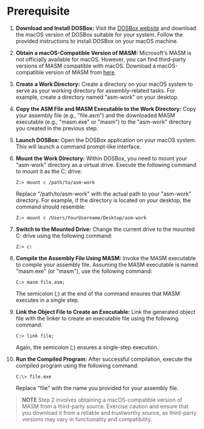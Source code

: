 
# Prerequisite

1. **Download and Install DOSBox:** Visit the [DOSBox website](https://www.dosbox.com/download.php) and download the
   macOS version of DOSBox suitable for your system. Follow the provided instructions to install DOSBox on your macOS
   machine.

2. **Obtain a macOS-Compatible Version of MASM:** Microsoft's MASM is not officially available for macOS. However, you
   can find third-party versions of MASM compatible with macOS. Download a macOS-compatible version of MASM
   from [here](https://www2.cs.science.cmu.ac.th/staff/chumphol/204231/MASM.rar).

3. **Create a Work Directory:** Create a directory on your macOS system to serve as your working directory for
   assembly-related tasks. For example, create a directory named "asm-work" on your desktop.

4. **Copy the ASM File and MASM Executable to the Work Directory:** Copy your assembly file (e.g., "file.asm") and the
   downloaded MASM executable (e.g., "masm.exe" or "masm") to the "asm-work" directory you created in the previous step.

5. **Launch DOSBox:** Open the DOSBox application on your macOS system. This will launch a command prompt-like
   interface.

6. **Mount the Work Directory:** Within DOSBox, you need to mount your "asm-work" directory as a virtual drive. Execute
   the following command to mount it as the C: drive:

    ```DOS
   Z:> mount c /path/to/asm-work
   ```

   Replace "/path/to/asm-work" with the actual path to your "asm-work" directory. For example, if the directory is
   located on your desktop, the command should resemble:

    ```DOS
   Z:> mount c /Users/YourUsername/Desktop/asm-work
    ```

7. **Switch to the Mounted Drive:** Change the current drive to the mounted C: drive using the following command:

    ```DOS
   Z:> c:
    ```

8. **Compile the Assembly File Using MASM:** Invoke the MASM executable to compile your assembly file. Assuming the MASM
   executable is named "masm.exe" (or "masm"), use the following command:

    ```DOS
    C:> masm file.asm;
    ```

   The semicolon (;) at the end of the command ensures that MASM executes in a single step.

9. **Link the Object File to Create an Executable:** Link the generated object file with the linker to create an
   executable file using the following command:

   ```DOS
   C:> link file; 
   ```

   Again, the semicolon (;) ensures a single-step execution.

10. **Run the Compiled Program:** After successful compilation, execute the compiled program using the following
    command:

    ```DOS
    C:\> file.exe
    ```

    Replace "file" with the name you provided for your assembly file.

> **NOTE**
> Step 2 involves obtaining a macOS-compatible version of MASM from a third-party source. Exercise caution and
> ensure that you download it from a reliable and trustworthy source, as third-party versions may vary in functionality
> and compatibility.
